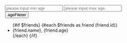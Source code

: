 <script lang="ts">
  import { liveQuery } from 'dexie'
  import { db, type Friend } from './db'
  // Query parameters:
  let findAge: number[] = [18, 65]
  // Query data
  let friends: Friend[] = []

  function ageFilter() {
    let [minAge, maxAge] = findAge
    liveQuery(async () => {
      // Query Dexie's API
      const result = await db.friends.where('age').between(minAge, maxAge).toArray()
      // Return result
      friends = result
    })
  }
  $: friends
</script>

<div>
  <input
    type="text"
    class="input input-ghost input-sm w-16"
    bind:value={findAge[0]}
    placeholder="please input min age"
  />
  <input
    type="text"
    class="input input-ghost input-sm w-16"
    bind:value={findAge[1]}
    placeholder="please input max age"
  />
</div>
<button on:click={ageFilter}>ageFileter</button>
<ul>
  {#if $friends}
    {#each $friends as friend (friend.id)}
      <li>{friend.name}, {friend.age}</li>
    {/each}
  {/if}
</ul>
